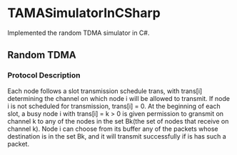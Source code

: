 # TAMASimulatorInCSharp
Implemented the random TDMA simulator in C#.

## Random TDMA
### Protocol Description
Each node follows a slot transmission schedule trans, with trans[i] determining the channel on which node i will be allowed to transmit. If node i is not scheduled for transmission, trans[i] = 0. 
At the beginning of each slot, a busy node i with trans[i] = k > 0 is given permission to gransmit on channel k to any of the nodes in the set Bk(the set of nodes that receive on channel k).
Node i can choose from its buffer any of the packets whose destination is in the set Bk, and it will transmit successfully if is has such a packet.
